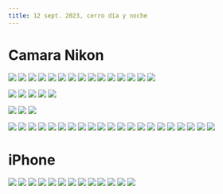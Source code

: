 ```yaml
---
title: 12 sept. 2023, cerro día y noche
---
```

# Camara Nikon

![](IMG_2560.jpg)
![](IMG_2567.jpg)
![](IMG_2565.jpg)
![](IMG_2556%201.jpg)
![](DSCN9892.jpg)
![](DSCN9905.jpg)
![](IMG_2555%201.jpg)
![](DSCN9856.jpg)
![](DSCN9857.jpg)
![](DSCN9880.jpg)
![](DSCN9883.jpg)
![](DSCN9884.jpg)
![](DSCN9886.jpg)
![](DSCN9936.jpg)
![](DSCN9949%201.jpg)

![](DSCN9922%201.jpg)
![](DSCN9929%201.jpg)
![](DSCN9933%201.jpg)
![](DSCN9935%201.jpg)
![](DSCN9936%202.jpg)

![](DSCN9937%201.jpg)
![](DSCN9938%201.jpg)
![](DSCN9941%201.jpg)

![](DSCN9952%201.jpg)
![](DSCN9953%201.jpg)
![](DSCN9955%201.jpg)
![](DSCN9956%201.jpg)
![](DSCN9959%201.jpg)
![](DSCN9960%201.jpg)
![](DSCN9965%201.jpg)
![](DSCN9975%201.jpg)
![](DSCN9976%201.jpg)
![](DSCN9978%201.jpg)
![](DSCN9981%201.jpg)
![](DSCN0006.jpg)
![](DSCN0004.jpg)
![](DSCN0009.jpg)
![](DSCN0012.jpg)
![](DSCN0013.jpg)
![](DSCN0015.jpg)
![](DSCN0016.jpg)
![](DSCN0017.jpg)
![](DSCN0018%201.jpg)
![](DSCN0019%201.jpg)

# iPhone

![](IMG_1253.jpg)
![](IMG_1267.jpg)
![](5.jpg)
![](IMG_1310.jpg)
![](IMG_1312.jpg)
![](IMG_1344.jpg)
![](IMG_1386.jpg)
![](IMG_1416.jpg)
![](IMG_1451.jpg)
![](IMG_1470.jpg)
![](IMG_1471.jpg)
![](IMG_1477.jpg)
![](IMG_1478.jpg)